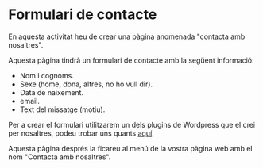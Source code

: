 # Formulari de contacte

En aquesta activitat heu de crear una pàgina anomenada "contacta amb nosaltres".

Aquesta pàgina tindrà un formulari de contacte amb la següent informació:

- Nom i cognoms.
- Sexe (home, dona, altres, no ho vull dir).
- Data de naixement.
- email.
- Text del missatge (motiu).

Per a crear el formulari utilitzarem un dels plugins de Wordpress que el crei per nosaltres, podeu trobar uns quants [aquí](https://www.hostinger.es/tutoriales/plugins-formulario-contacto-wordpress/).

Aquesta pàgina després la ficareu al menú de la vostra pàgina web amb el nom "Contacta amb nosaltres".


  

